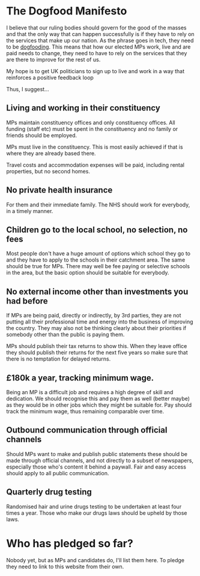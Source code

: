 # The Dogfood Manifesto

I believe that our ruling bodies should govern for the good of the masses and that the only way that can happen successfully is if they have to rely on the services that make up our nation. As the phrase goes in tech, they need to be [dogfooding](https://en.wikipedia.org/wiki/Eating_your_own_dog_food). This means that how our elected MPs work, live and are paid needs to change, they need to have to rely on the services that they are there to improve for the rest of us.

My hope is to get UK politicians to sign up to live and work in a way that reinforces a positive feedback loop

Thus, I suggest...

## Living and working in their constituency

MPs maintain constituency offices and only constituency offices. All funding (staff etc) must be spent in the constituency and no family or friends should be employed.

MPs must live in the constituency. This is most easily achieved if that is where they are already based there.

Travel costs and accommodation expenses will be paid, including rental properties, but no second homes.

## No private health insurance

For them and their immediate family. The NHS should work for everybody, in a timely manner.

## Children go to the local school, no selection, no fees

Most people don't have a huge amount of options which school they go to and they have to apply to the schools in their catchment area. The same should be true for MPs. There may well be fee paying or selective schools in the area, but the basic option should be suitable for everybody.

## No external income other than investments you had before

If MPs are being paid, directly or indirectly, by 3rd parties, they are not putting all their professional time and energy into the business of improving the country. They may also not be thinking clearly about their priorities if somebody other than the public is paying them.

MPs should publish their tax returns to show this. When they leave office they should publish their returns for the next five years so make sure that there is no temptation for delayed returns.

## £180k a year, tracking minimum wage.

Being an MP is a difficult job and requires a high degree of skill and dedication. We should recognise this and pay them as well (better maybe) as they would be in other jobs which they might be suitable for. Pay should track the minimum wage, thus remaining comparable over time.

## Outbound communication through official channels

Should MPs want to make and publish public statements these should be made through official channels, and not directly to a subset of newspapers, especially those who's content it behind a paywall.  Fair and easy access should apply to all public communication.

## Quarterly drug testing

Randomised hair and urine drugs testing to be undertaken at least four times a year.  Those who make our drugs laws should be upheld by those laws.

# Who has pledged so far?

Nobody yet, but as MPs and candidates do, I'll list them here.  To pledge they need to link to this website from their own.
